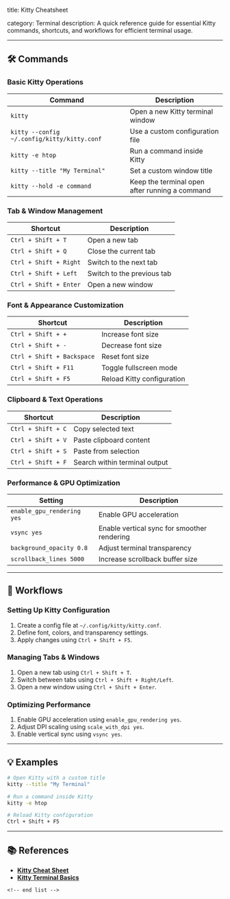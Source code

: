 title: Kitty Cheatsheet

category: Terminal
description: A quick reference guide for essential Kitty commands, shortcuts, and workflows for efficient terminal usage.

---

## 🛠️ Commands

### **Basic Kitty Operations**

| Command                                       | Description                                    |
| --------------------------------------------- | ---------------------------------------------- |
| `kitty`                                     | Open a new Kitty terminal window               |
| `kitty --config ~/.config/kitty/kitty.conf` | Use a custom configuration file                |
| `kitty -e htop`                             | Run a command inside Kitty                     |
| `kitty --title "My Terminal"`               | Set a custom window title                      |
| `kitty --hold -e command`                   | Keep the terminal open after running a command |

### **Tab & Window Management**

| Shortcut                 | Description                |
| ------------------------ | -------------------------- |
| `Ctrl + Shift + T`     | Open a new tab             |
| `Ctrl + Shift + Q`     | Close the current tab      |
| `Ctrl + Shift + Right` | Switch to the next tab     |
| `Ctrl + Shift + Left`  | Switch to the previous tab |
| `Ctrl + Shift + Enter` | Open a new window          |

### **Font & Appearance Customization**

| Shortcut                     | Description                |
| ---------------------------- | -------------------------- |
| `Ctrl + Shift + +`         | Increase font size         |
| `Ctrl + Shift + -`         | Decrease font size         |
| `Ctrl + Shift + Backspace` | Reset font size            |
| `Ctrl + Shift + F11`       | Toggle fullscreen mode     |
| `Ctrl + Shift + F5`        | Reload Kitty configuration |

### **Clipboard & Text Operations**

| Shortcut             | Description                   |
| -------------------- | ----------------------------- |
| `Ctrl + Shift + C` | Copy selected text            |
| `Ctrl + Shift + V` | Paste clipboard content       |
| `Ctrl + Shift + S` | Paste from selection          |
| `Ctrl + Shift + F` | Search within terminal output |

### **Performance & GPU Optimization**

| Setting                      | Description                                 |
| ---------------------------- | ------------------------------------------- |
| `enable_gpu_rendering yes` | Enable GPU acceleration                     |
| `vsync yes`                | Enable vertical sync for smoother rendering |
| `background_opacity 0.8`   | Adjust terminal transparency                |
| `scrollback_lines 5000`    | Increase scrollback buffer size             |

---

## 🔄 Workflows

### **Setting Up Kitty Configuration**

1. Create a config file at `~/.config/kitty/kitty.conf`.
2. Define font, colors, and transparency settings.
3. Apply changes using `Ctrl + Shift + F5`.

### **Managing Tabs & Windows**

1. Open a new tab using `Ctrl + Shift + T`.
2. Switch between tabs using `Ctrl + Shift + Right/Left`.
3. Open a new window using `Ctrl + Shift + Enter`.

### **Optimizing Performance**

1. Enable GPU acceleration using `enable_gpu_rendering yes`.
2. Adjust DPI scaling using `scale_with_dpi yes`.
3. Enable vertical sync using `vsync yes`.

---

## 💡 Examples

```sh
# Open Kitty with a custom title
kitty --title "My Terminal"

# Run a command inside Kitty
kitty -e htop

# Reload Kitty configuration
Ctrl + Shift + F5
```

---

## 📚 References

- **[Kitty Cheat Sheet](https://gist.github.com/AskinNet/0d0d4f7f0ee221f8362af9d9876d021a)**
- **[Kitty Terminal Basics](https://dev.to/otamm/kitty-terminal-basics-cheatsheet-1f0o)**

```
<!-- end list -->
```

